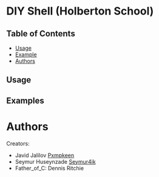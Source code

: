 # DIY Shell (Holberton School)

## Table of Contents
- [Usage](#usage)
- [Example](#example)
- [Authors](#authors)

## Usage

## Examples


# Authors
Creators:
- Javid Jalilov [Pxmpkeen](https://github.com/pxmpkeen)
- Seymur Huseynzade [Seymur4ik](https://github.com/seymur4ik)
- Father_of_C: Dennis Ritchie
